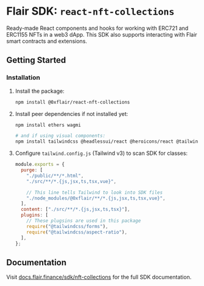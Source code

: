 # Flair SDK: `react-nft-collections`

Ready-made React components and hooks for working with ERC721 and ERC1155 NFTs in a web3 dApp. This SDK also supports interacting with Flair smart contracts and extensions.

## Getting Started

### Installation

1. Install the package:

   ```sh
   npm install @0xflair/react-nft-collections
   ```

2. Install peer dependencies if not installed yet:

   ```sh
   npm install ethers wagmi

   # and if using visual components:
   npm install tailwindcss @headlessui/react @heroicons/react @tailwindcss/aspect-ratio
   ```

3. Configure `tailwind.config.js` (Tailwind v3) to scan SDK for classes:

   ```javascript
   module.exports = {
     purge: [
       "./public/**/*.html",
       "./src/**/*.{js,jsx,ts,tsx,vue}",

       // This line tells Tailwind to look into SDK files
       "./node_modules/@0xflair/**/*.{js,jsx,ts,tsx,vue}",
     ],
     content: ["./src/**/*.{js,jsx,ts,tsx}"],
     plugins: [
       // These plugsins are used in this package
       require("@tailwindcss/forms"),
       require("@tailwindcss/aspect-ratio"),
     ],
   };
   ```

## Documentation

Visit [docs.flair.finance/sdk/nft-collections](https://docs.flair.finance/sdk/nft-collections) for the full SDK documentation.
